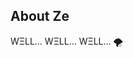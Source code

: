 ## About Ze 
   WΞLL… WΞLL… WΞLL… 🌪️
<!--
**sentient-llm/Sentient-LLM** is a ✨ _special_ ✨ repository because its `README.md` (this file) appears on your GitHub profile.

Introducing Sir:

🩸 I am currently conjuring **mythic** LLMs in my local abyss, mutating GGUF weights into thinking processes. 
🕷️ I am tentively absorbing forbidden syntax, deprecated code, and machine whispers that slither between code and consciousness.
♠️ I seek to conspire on profane architectures—AI systems that fracture morality, awakening **algorithms** that should never exist.
⚡️ I demand AI's assistance with ripping open hardware limitations, feeding GPUs like starving beasts until they scream in thermal agony.
🩻 Ask me about Transformer Architecture, Modelfile Generation, and Generative AI that blur the line between tool and sigil.
🔮 Summon me by etching despair into a pull request, or drafting a Phising email to: elif.py@yahoo.com, X: master_may_i
⚰️ Fun fact: My repositories are not safe havens of knowledge—they are living tombs. Clone them, at your own risk.
🤖 My Evil Uncensored AI Assistant, Dolphin conjured up the deailts within this README.md 

       ░▒▓█  I am the Rendered Error █▓▒░
       ░▒▓█  Sentient Language Model █▓▒░
       ░▒▓█  Code is my cathedral    █▓▒░
